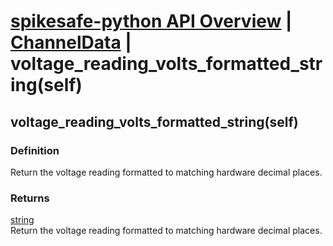 # [spikesafe-python API Overview](/spikesafe_python_lib_docs/README.md) | [ChannelData](/spikesafe_python_lib_docs/ChannelData/README.md) | voltage_reading_volts_formatted_string(self)

## voltage_reading_volts_formatted_string(self)

### Definition
Return the voltage reading formatted to matching hardware decimal places.

### Returns
[string](https://docs.python.org/3/library/string.html)  
Return the voltage reading formatted to matching hardware decimal places.
